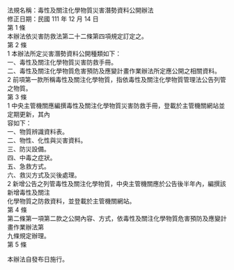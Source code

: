 法規名稱：毒性及關注化學物質災害潛勢資料公開辦法  
修正日期：民國 111 年 12 月 14 日  
第 1 條  
本辦法依災害防救法第二十二條第四項規定訂定之。  
第 2 條  
1 本辦法所定災害潛勢資料公開種類如下：  
一、毒性及關注化學物質災害防救手冊。  
二、毒性及關注化學物質危害預防及應變計畫作業辦法所定應公開之相關資料。  
2 前項第一款所稱毒性及關注化學物質，指依毒性及關注化學物質管理法公告列管之物質。  
第 3 條  
1 中央主管機關應編撰毒性及關注化學物質災害防救手冊，登載於主管機關網站並定期更新，其內  
容如下：  
一、物質辨識資料表。  
二、物性、化性與災害資料。  
三、防災設備。  
四、中毒之症狀。  
五、急救方式。  
六、救災方式及災後處理。  
2 新增公告之列管毒性及關注化學物質，中央主管機關應於公告後半年內，編撰該新增毒性及關注  
化學物質之防救資料，並登載於主管機關網站。  
第 4 條  
第二條第一項第二款之公開內容、方式，依毒性及關注化學物質危害預防及應變計畫作業辦法第  
九條規定辦理。  
第 5 條  


本辦法自發布日施行。  


